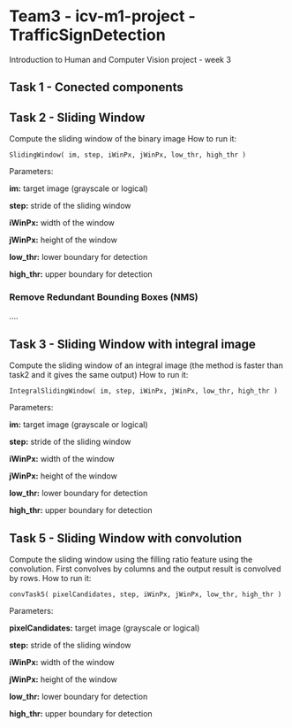 # Team3 - icv-m1-project - TrafficSignDetection
Introduction to Human and Computer Vision project - week 3

## Task 1 - Conected components

## Task 2 - Sliding Window
Compute the sliding window of the binary image
How to run it:
```
SlidingWindow( im, step, iWinPx, jWinPx, low_thr, high_thr )
```
Parameters:

**im:** target image (grayscale or logical)

**step:** stride of the sliding window

**iWinPx:** width of the window

**jWinPx:** height of the window

**low_thr:** lower boundary for detection

**high_thr:** upper boundary for detection

### Remove Redundant Bounding Boxes (NMS)
....

## Task 3 - Sliding Window with integral image
Compute the sliding window of an integral image (the method is faster than task2 and it gives the same output)
How to run it:
```
IntegralSlidingWindow( im, step, iWinPx, jWinPx, low_thr, high_thr )
```
Parameters:

**im:** target image (grayscale or logical)

**step:** stride of the sliding window

**iWinPx:** width of the window

**jWinPx:** height of the window

**low_thr:** lower boundary for detection

**high_thr:** upper boundary for detection

## Task 5 - Sliding Window with convolution
Compute the sliding window using the filling ratio feature using the convolution. First convolves by columns and the output result is convolved by rows.
How to run it:
```
convTask5( pixelCandidates, step, iWinPx, jWinPx, low_thr, high_thr )
```
Parameters:

**pixelCandidates:** target image (grayscale or logical)

**step:** stride of the sliding window

**iWinPx:** width of the window

**jWinPx:** height of the window

**low_thr:** lower boundary for detection

**high_thr:** upper boundary for detection






